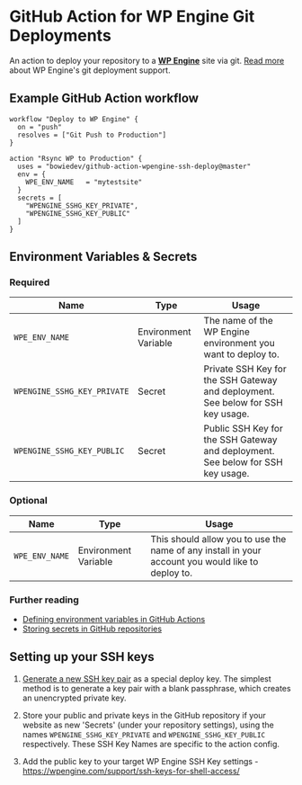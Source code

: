 # GitHub Action for WP Engine Git Deployments

An action to deploy your repository to a **[WP Engine](https://wpengine.com)** site via git. [Read more](https://wpengine.com/git/) about WP Engine's git deployment support.

## Example GitHub Action workflow

```
workflow "Deploy to WP Engine" {
  on = "push"
  resolves = ["Git Push to Production"]
}

action "Rsync WP to Production" {
  uses = "bowiedev/github-action-wpengine-ssh-deploy@master"
  env = {
    WPE_ENV_NAME   = "mytestsite"
  }
  secrets = [
    "WPENGINE_SSHG_KEY_PRIVATE",
    "WPENGINE_SSHG_KEY_PUBLIC"
  ]
}
```

## Environment Variables & Secrets

### Required

| Name | Type | Usage |
|-|-|-|
| `WPE_ENV_NAME` | Environment Variable | The name of the WP Engine environment you want to deploy to. |
| `WPENGINE_SSHG_KEY_PRIVATE` | Secret | Private SSH Key for the SSH Gateway and deployment. See below for SSH key usage. |
|  `WPENGINE_SSHG_KEY_PUBLIC` | Secret | Public SSH Key for the SSH Gateway and deployment. See below for SSH key usage. |

### Optional

| Name | Type  | Usage |
|-|-|-|
| `WPE_ENV_NAME` | Environment Variable  | This should allow you to use the name of any install in your account you would like to deploy to. |

### Further reading

* [Defining environment variables in GitHub Actions](https://developer.github.com/actions/creating-github-actions/accessing-the-runtime-environment/#environment-variables)
* [Storing secrets in GitHub repositories](https://developer.github.com/actions/managing-workflows/storing-secrets/)

## Setting up your SSH keys

1. [Generate a new SSH key pair](https://help.github.com/articles/generating-a-new-ssh-key-and-adding-it-to-the-ssh-agent/) as a special deploy key. The simplest method is to generate a key pair with a blank passphrase, which creates an unencrypted private key.

2. Store your public and private keys in the GitHub repository if your website as new 'Secrets' (under your repository settings), using the names `WPENGINE_SSHG_KEY_PRIVATE` and `WPENGINE_SSHG_KEY_PUBLIC` respectively. These SSH Key Names are specific to the action config. 

3. Add the public key to your target WP Engine SSH Key settings - https://wpengine.com/support/ssh-keys-for-shell-access/ 
